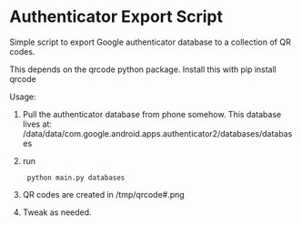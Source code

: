 Authenticator Export Script
===========================

Simple script to export Google authenticator database to a collection of QR codes.

This depends on the qrcode python package. Install this with
    pip install qrcode

Usage:

1. Pull the authenticator database from phone somehow. This database lives at:
/data/data/com.google.android.apps.authenticator2/databases/databases

2. run

        python main.py databases

3. QR codes are created in /tmp/qrcode#.png

4. Tweak as needed.
